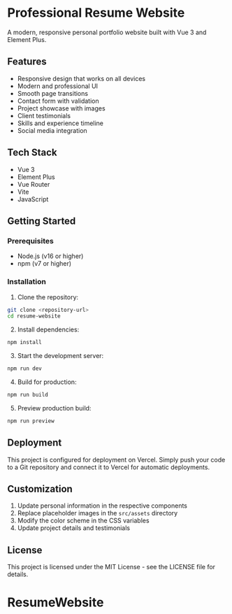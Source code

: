 # Professional Resume Website

A modern, responsive personal portfolio website built with Vue 3 and Element Plus.

## Features

- Responsive design that works on all devices
- Modern and professional UI
- Smooth page transitions
- Contact form with validation
- Project showcase with images
- Client testimonials
- Skills and experience timeline
- Social media integration

## Tech Stack

- Vue 3
- Element Plus
- Vue Router
- Vite
- JavaScript

## Getting Started

### Prerequisites

- Node.js (v16 or higher)
- npm (v7 or higher)

### Installation

1. Clone the repository:
```bash
git clone <repository-url>
cd resume-website
```

2. Install dependencies:
```bash
npm install
```

3. Start the development server:
```bash
npm run dev
```

4. Build for production:
```bash
npm run build
```

5. Preview production build:
```bash
npm run preview
```

## Deployment

This project is configured for deployment on Vercel. Simply push your code to a Git repository and connect it to Vercel for automatic deployments.

## Customization

1. Update personal information in the respective components
2. Replace placeholder images in the `src/assets` directory
3. Modify the color scheme in the CSS variables
4. Update project details and testimonials

## License

This project is licensed under the MIT License - see the LICENSE file for details.
# ResumeWebsite
